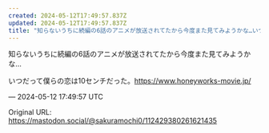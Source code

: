 ```yaml
---
created: 2024-05-12T17:49:57.837Z
updated: 2024-05-12T17:49:57.837Z
title: "知らないうちに続編の6話のアニメが放送されてたから今度また見てみようかな…いつだって僕らの恋は10センチだった。https://www.honeyworks-m[...]"
---
```


<p>知らないうちに続編の6話のアニメが放送されてたから今度また見てみようかな…</p><p>いつだって僕らの恋は10センチだった。<a href="https://www.honeyworks-movie.jp/" target="_blank" rel="nofollow noopener noreferrer" translate="no"><span class="invisible">https://www.</span><span class="">honeyworks-movie.jp/</span><span class="invisible"></span></a></p>

&mdash; 2024-05-12 17:49:57 UTC

Original URL: https://mastodon.social/@sakuramochi0/112429380261621435
